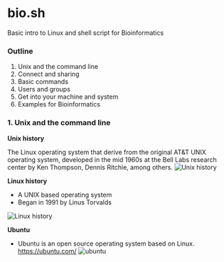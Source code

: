 # bio.sh
Basic intro to Linux and shell script for Bioinformatics


### Outline

1. Unix and the command line
2. Connect and sharing
3. Basic commands
4. Users and groups
5. Get into your machine and system
6. Examples for Bioinformatics


### 1. Unix and the command line
**Unix history**

The Linux operating system that derive from the original AT&T UNIX operating system, developed in the mid 1960s at the Bell Labs research center by Ken Thompson, Dennis Ritchie, among others.
![Unix history](https://upload.wikimedia.org/wikipedia/commons/7/77/Unix_history-simple.svg)

**Linux history**
* A UNIX based operating system
* Began in 1991 by Linus Torvalds

![Linux history](https://external-preview.redd.it/_h7fSIEBHmsQGQX4Xg95bjJHYYK88YyWxAJmfSJtqaw.png?auto=webp&s=ba3038caf7708af7aa66ba82d00f578f4854a5ef)

**Ubuntu**
* Ubuntu is an open source operating system based on Linux.
https://ubuntu.com/
![ubuntu](https://assets.ubuntu.com/v1/8dd99b80-ubuntu-logo14.png)

